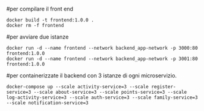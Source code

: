 #per compilare il front end

    docker build -t frontend:1.0.0 .
    docker rm -f frontend

#per avviare due istanze

    docker run -d --name frontend --network backend_app-network -p 3000:80 frontend:1.0.0 
    docker run -d --name frontend --network backend_app-network -p 3001:80 frontend:1.0.0

#per containerizzate il backend con 3 istanze di ogni microservizio.

    docker-compose up --scale activity-service=3 --scale register-service=3 --scale about-service=3 --scale points-service=3 --scale log-activity-service=3 --scale auth-service=3 --scale family-service=3 --scale notification-service=3
